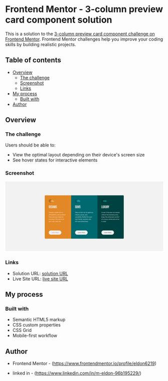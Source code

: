 # Frontend Mentor - 3-column preview card component solution

This is a solution to the [3-column preview card component challenge on Frontend Mentor](https://www.frontendmentor.io/challenges/3column-preview-card-component-pH92eAR2-). Frontend Mentor challenges help you improve your coding skills by building realistic projects. 

## Table of contents

- [Overview](#overview)
  - [The challenge](#the-challenge)
  - [Screenshot](#screenshot)
  - [Links](#links)
- [My process](#my-process)
  - [Built with](#built-with)
- [Author](#author)



## Overview

### The challenge

Users should be able to:

- View the optimal layout depending on their device's screen size
- See hover states for interactive elements

### Screenshot

![](./column.png)




### Links

- Solution URL: [ solution URL ](https://github.com/eldon6219/column-preview-card-component)
- Live Site URL: [ live site URL ](https://eldon6219.github.io/column-preview-card-component/)

## My process

### Built with

- Semantic HTML5 markup
- CSS custom properties
- CSS Grid
- Mobile-first workflow



## Author


- Frontend Mentor - (https://www.frontendmentor.io/profile/eldon6219)

- linked in - (https://www.linkedin.com/in/m-eldon-96b195229/)


